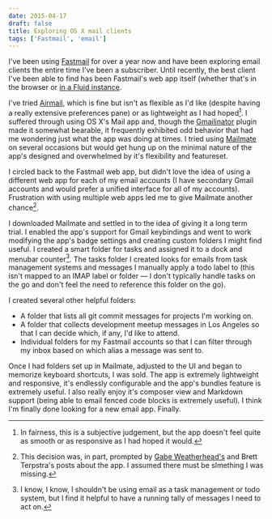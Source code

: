 ```yaml
---
date: 2015-04-17
draft: false
title: Exploring OS X mail clients
tags: ['Fastmail', 'email']
---
```


I've been using [Fastmail](https://www.fastmail.com/?STKI=11917049) for over a year now and have been exploring email clients the entire time I've been a subscriber. Until recently, the best client I've been able to find has been Fastmail's web app itself (whether that's in the browser or [in a Fluid instance](http://coryd.me/notes/fastmail-in-fluid-app).<!-- excerpt -->

I've tried [Airmail](http://airmailapp.com/), which is fine but isn't as flexible as I'd like (despite having a really extensive preferences pane) or as lightweight as I had hoped[^1]. I suffered through using OS X's Mail app and, though the [Gmailinator](https://github.com/nompute/GMailinator) plugin made it somewhat bearable, it frequently exhibited odd behavior that had me wondering just what the app was doing at times. I tried using [Mailmate](http://freron.com) on several occasions but would get hung up on the minimal nature of the app's designed and overwhelmed by it's flexibility and featureset.

I circled back to the Fastmail web app, but didn't love the idea of using a different web app for each of my email accounts (I have secondary Gmail accounts and would prefer a unified interface for all of my accounts). Frustration with using multiple web apps led me to give Mailmate another chance[^2].

I downloaded Mailmate and settled in to the idea of giving it a long term trial. I enabled the app's support for Gmail keybindings and went to work modifying the app's badge settings and creating custom folders I might find useful. I created a smart folder for tasks and assigned it to a dock and menubar counter[^3]. The tasks folder I created looks for emails from task management systems and messages I manually apply a todo label to (this isn't mapped to an IMAP label or folder — I don't typically handle tasks on the go and don't feel the need to reference this folder on the go).

I created several other helpful folders:

- A folder that lists all git commit messages for projects I'm working on.
- A folder that collects development meetup messages in Los Angeles so that I can decide which, if any, I'd like to attend.
- Individual folders for my Fastmail accounts so that I can filter through my inbox based on which alias a message was sent to.

Once I had folders set up in Mailmate, adjusted to the UI and began to memorize keyboard shortcuts, I was sold. The app is extremely lightweight and responsive, it's endlessly configurable and the app's bundles feature is extremely useful. I also really enjoy it's composer view and Markdown support (being able to email fenced code blocks is extremely useful). I think I'm finally done looking for a new email app. Finally.

[^1]: In fairness, this is a subjective judgement, but the app doesn't feel quite as smooth or as responsive as I had hoped it would.
[^2]: This decision was, in part, prompted by [Gabe Weatherhead's](http://www.macdrifter.com/tag/mailmate.html) and Brett Terpstra's posts about the app. I assumed there must be slmething I was missing.
[^3]: I know, I know, I shouldn't be using email as a task management or todo system, but I find it helpful to have a running tally of messages I need to act on.
